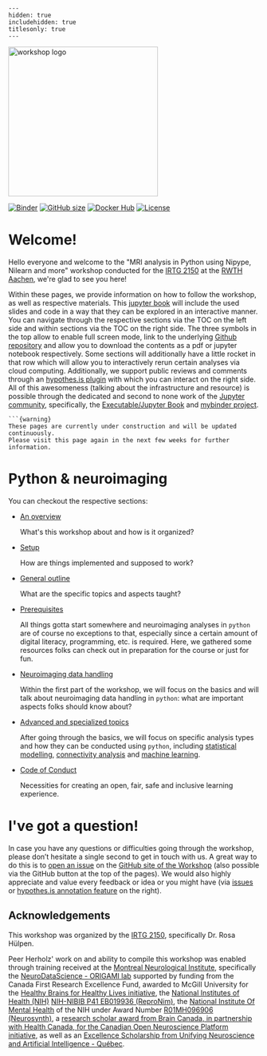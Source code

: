 
```{toctree}
---
hidden: true
includehidden: true
titlesonly: true
---
```
<img src="https://nipy.org/img/nipy.svg" alt="workshop logo" width="300" style="margin:0 0 0 0"/>

[![Binder](https://mybinder.org/badge_logo.svg)](https://mybinder.org/v2/gh/peerherholz/mybinder_workshop_IRTG2150/HEAD)
[![GitHub size](https://github-size-badge.herokuapp.com/peerherholz/workshop_IRTG2150.svg)](https://github.com/peerherholz/workshop_IRTG2150/archive/main.zip)
[![Docker Hub](https://img.shields.io/docker/pulls/peerherholz/workshop_IRTG2150)](https://hub.docker.com/r/peerherholz/workshop_IRTG2150/)
[![License](https://img.shields.io/github/license/peerherholz/workshop_IRTG2150)](https://github.com/PeerHerholz/workshop_IRTG2150)

# Welcome!

Hello everyone and welcome to the "MRI analysis in Python using Nipype, Nilearn and more" workshop conducted for the [IRTG 2150](https://www.irtg2150.rwth-aachen.de/) at the [RWTH Aachen](https://www.rwth-aachen.de/cms/~a/root/?lidx=1), we're glad to see you here!

Within these pages, we provide information on how to follow the workshop, as well as respective materials. This [jupyter book](https://jupyterbook.org/intro.html) will include the used slides and code in a way that they can be explored in an interactive manner. You can navigate through the respective sections via the TOC on the left side and within sections via the TOC on the right side. The three symbols in the top allow to enable full screen mode, link to the underlying [Github repository](https://github.com/PeerHerholz/workshop_IRTG2150) and allow you to download the contents as a pdf or jupyter notebook respectively. Some sections will additionally have a little rocket in that row which will allow you to interactively rerun certain analyses via cloud computing. Additionally, we support public reviews and comments through an [hypothes.is plugin](https://web.hypothes.is/) with which you can interact on the right side. All of this awesomeness (talking about the infrastructure and resource) is possible through the dedicated and second to none work of the [Jupyter community](https://jupyter.org/community), specifically, the [Executable/Jupyter Book](https://executablebooks.org/en/latest/) and [mybinder project](https://mybinder.org/).

````{margin}
```{warning}
These pages are currently under construction and will be updated continuously.
Please visit this page again in the next few weeks for further information.
````

# Python & neuroimaging
  

You can checkout the respective sections:

* [An overview]()

   What's this workshop about and how is it organized?

* [Setup]()

   How are things implemented and supposed to work?

* [General outline]()

   What are the specific topics and aspects taught?

* [Prerequisites]()

   All things gotta start somewhere and neuroimaging analyses in `python` are of course no exceptions to that, especially since a certain amount of digital literacy, programming, etc. is required. 
   Here, we gathered some resources folks can check out in preparation for the course or just for fun.

* [Neuroimaging data handling]()

   Within the first part of the workshop, we will focus on the basics and will talk about neuroimaging data handling in `python`: what are important aspects folks should know about?

* [Advanced and specialized topics]()

   After going through the basics, we will focus on specific analysis types and how they can be conducted using `python`, including [statistical modelling](), [connectivity analysis]() and [machine learning]().


* [Code of Conduct]()

   Necessities for creating an open, fair, safe and inclusive learning
   experience.

# I've got a question!

In case you have any questions or difficulties going through the workshop, please don’t hesitate a single second to get in touch with
us. A great way to do this is to
[open an issue](https://github.com/PeerHerholz/workshop_IRTG2150/issue) on the
[GitHub site of the Workshop](https://github.com/PeerHerholz/workshop_IRTG2150) (also possible via the GitHub button at the top of the pages).
We would also highly appreciate and value every feedback or idea or you
might have (via [issues](https://github.com/PeerHerholz/workshop_IRTG2150) or [hypothes.is annotation feature](https://web.hypothes.is/) on the right).

## Acknowledgements

This workshop was organized by the [IRTG 2150](https://www.irtg2150.rwth-aachen.de/), specifically Dr. Rosa Hülpen.

Peer Herholz' work on and ability to compile this workshop was enabled through training received at the [Montreal Neurological Institute](https://www.mcgill.ca/neuro/), specifically the [NeuroDataScience - ORIGAMI lab](https://neurodatascience.github.io/) supported by funding from the Canada First Research Excellence Fund, awarded to McGill University for the [Healthy Brains for Healthy Lives initiative](https://www.mcgill.ca/hbhl/), the [National Institutes of Health (NIH)](https://www.nih.gov/) [NIH-NIBIB P41 EB019936 (ReproNim)](https://www.repronim.org/), the [National Institute Of Mental Health](https://www.nimh.nih.gov/) of the NIH under Award  Number [R01MH096906 (Neurosynth)](https://www.neurosynth.org/), a [research scholar award from Brain Canada, in partnership with Health Canada, for the Canadian Open Neuroscience Platform initiative](https://conp.ca/), as well as an [Excellence Scholarship from Unifying Neuroscience and Artificial Intelligence - Québec](https://sites.google.com/view/unique-neuro-ai).